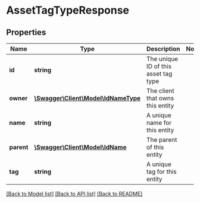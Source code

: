 # AssetTagTypeResponse

## Properties
Name | Type | Description | Notes
------------ | ------------- | ------------- | -------------
**id** | **string** | The unique ID of this asset tag type | 
**owner** | [**\Swagger\Client\Model\IdNameType**](IdNameType.md) | The client that owns this entity | 
**name** | **string** | A unique name for this entity | 
**parent** | [**\Swagger\Client\Model\IdName**](IdName.md) | The parent of this entity | 
**tag** | **string** | A unique tag for this entity | 

[[Back to Model list]](../README.md#documentation-for-models) [[Back to API list]](../README.md#documentation-for-api-endpoints) [[Back to README]](../README.md)


